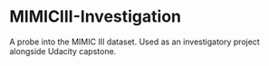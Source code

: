 # MIMICIII-Investigation
A probe into the MIMIC III dataset. Used as an investigatory project alongside Udacity capstone.
